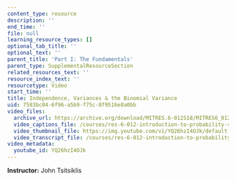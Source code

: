 ```yaml
---
content_type: resource
description: ''
end_time: ''
file: null
learning_resource_types: []
optional_tab_title: ''
optional_text: ''
parent_title: 'Part I: The Fundamentals'
parent_type: SupplementalResourceSection
related_resources_text: ''
resource_index_text: ''
resourcetype: Video
start_time: ''
title: Independence, Variances & the Binomial Variance
uid: 7583bc04-6f96-a5b9-f75c-8f9516e8a0bb
video_files:
  archive_url: https://archive.org/download/MITRES.6-012S18/MITRES6_012S18_L07-07_300k.mp4
  video_captions_file: /courses/res-6-012-introduction-to-probability-spring-2018/dd8686bab82958d58a18e0341bc4e439_YQ26hzI4OJk.vtt
  video_thumbnail_file: https://img.youtube.com/vi/YQ26hzI4OJk/default.jpg
  video_transcript_file: /courses/res-6-012-introduction-to-probability-spring-2018/e74ec9809f406d2d27d1a80115b4a7af_YQ26hzI4OJk.pdf
video_metadata:
  youtube_id: YQ26hzI4OJk
---
```


**Instructor:** John Tsitsiklis
